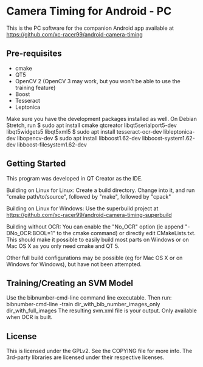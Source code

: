 
Camera Timing for Android - PC
===================================

This is the PC software for the companion Android app available at
https://github.com/xc-racer99/android-camera-timing

Pre-requisites
--------------

- cmake
- QT5
- OpenCV 2 (OpenCV 3 may work, but you won't be able to use the training feature)
- Boost
- Tesseract
- Leptonica

Make sure you have the development packages installed as well.  On Debian Stretch, run
$ sudo apt install cmake qtcreator libqt5serialport5-dev libqt5widgets5 libqt5xml5
$ sudo apt install tesseract-ocr-dev libleptonica-dev libopencv-dev
$ sudo apt install libboost1.62-dev libboost-system1.62-dev libboost-filesystem1.62-dev

Getting Started
---------------
This program was developed in QT Creator as the IDE.

Building on Linux for Linux:
Create a build directory.  Change into it, and run "cmake
path/to/source", followed by "make", followed by "cpack"

Building on Linux for Windows:
Use the superbuild project at https://github.com/xc-racer99/android-camera-timing-superbuild

Building without OCR:
You can enable the "No_OCR" option (ie append "-DNo_OCR:BOOL=1" to the cmake command)
or directly edit CMakeLists.txt.  This should make it possible to easily build most
parts on Windows or on Mac OS X as you only need cmake and QT 5.

Other full build configurations may be possible (eg for Mac OS X or on Windows
for Windows), but have not been attempted.

Training/Creating an SVM Model
------------------------------
Use the bibnumber-cmd-line command line executable.  Then run:
bibnumber-cmd-line -train dir_with_bib_number_images_only dir_with_full_images
The resulting svm.xml file is your output.  Only available when OCR is built.

License
-------

This is licensed under the GPLv2.  See the COPYING file for more info.
The 3rd-party libraries are licensed under their respective licenses.
